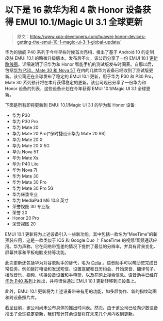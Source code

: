 # 以下是 16 款华为和 4 款 Honor 设备获得 EMUI 10.1/Magic UI 3.1 全球更新

> 原文：<https://www.xda-developers.com/huawei-honor-devices-getting-the-emui-10-1-magic-ui-3-1-global-update/>

华为的旗舰 P40 系列于今年早些时候首次亮相，推出了基于 Android 10 的定制皮肤 EMUI 10.1 的略微升级版本。发布后不久，该公司分享了一份 EMUI 10.1 [更新路线图](https://www.xda-developers.com/emui-10-1-roadmap-beta-timeline-huawei-honor-smartphones/)，详细说明了旧华为和 Honor 智能手机的测试版发布时间表。自那以后，包括[华为 P30、Mate 30 和 Nova 5T](https://www.xda-developers.com/huawei-p30-mate-30-nova-5t-emui-10-1-global-beta-starts-rolling-out/) 在内的几款华为设备已经收到了测试版更新。该公司还在全球发布了稳定的 EMUI 10.1 更新，用于华为 P30 和 P30 Pro，Mate 30 系列预计将在本月获得稳定的更新。该公司现已分享了一份华为和 Honor 设备的列表，这些设备计划在今年获得 EMUI 10.1/Magic UI 3.1 全球更新。

下面是所有即将更新到 EMUI 10.1/Magic UI 3.1 的华为和 Honor 设备:

*   华为 P30
*   华为 P30 Pro
*   华为 Mate 20
*   华为 Mate 20 Pro(*保时捷设计华为 Mate 20 RS)
*   华为 Mate 20 X
*   华为 Mate 20 X 5G
*   华为 Nova 5T
*   华为 Mate Xs
*   华为 P40 Lite
*   华为 Nova 7i
*   华为 Mate 30
*   华为 Mate 30 Pro
*   华为 Mate 30 Pro 5G
*   华为床垫专业
*   华为 MediaPad M6 10.8 英寸
*   荣誉视图 30 专业版
*   荣誉 20
*   Honor 20 Pro
*   荣誉视图 20

EMUI 10.1 更新将为上述设备引入一些新功能。其中包括一款名为“MeeTime”的新预装应用，这是一款类似于 iOS 和 Google Duo 上 FaceTime 的视频/音频通话应用。华为声称，它在网络带宽差的情况下提供了最佳的分辨率，并具有背景变化、屏幕共享和平板电脑支持等功能。

此次更新还包括华为对谷歌助手的替代，名为 [Celia](https://consumer.huawei.com/en/emui/celia/) 。语音助手可以帮助您完成日常任务，例如拨打电话和发送短信、设置提醒和日历约会、开始录音、翻译句子、播放音乐、视频、切换设备设置和手电筒，以及在网上搜索信息。语音助手[已经在华为 P40 系列](https://www.xda-developers.com/huawei-celia-digital-voice-assistant-now-available-emui-10-1-p40-series/)上推出，并将很快通过 EMUI 10.1 更新转移到旧设备上。

此外，EMUI 10.1 更新将为上述设备带来有用的功能，如多屏协作、新的指纹动画和跨设备照片库。

截至目前，该公司尚未公布具体的推出时间表。然而，由于该公司已经向少数设备推出了全球稳定更新，我们预计其余设备将在未来几个月内收到更新。